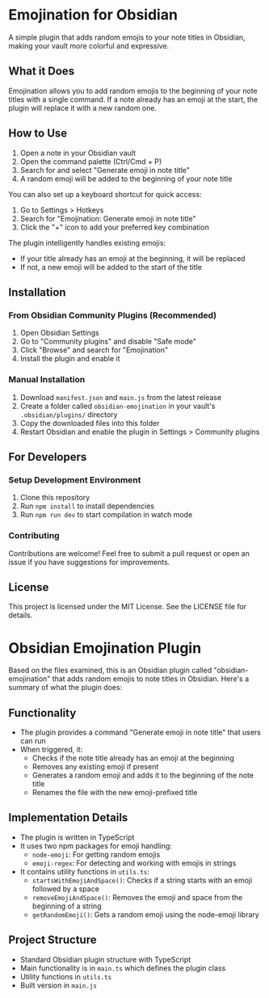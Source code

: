 # Emojination for Obsidian

A simple plugin that adds random emojis to your note titles in Obsidian, making your vault more colorful and expressive.

## What it Does

Emojination allows you to add random emojis to the beginning of your note titles with a single command. If a note already has an emoji at the start, the plugin will replace it with a new random one.

## How to Use

1. Open a note in your Obsidian vault
2. Open the command palette (Ctrl/Cmd + P)
3. Search for and select "Generate emoji in note title"
4. A random emoji will be added to the beginning of your note title

You can also set up a keyboard shortcut for quick access:
1. Go to Settings > Hotkeys
2. Search for "Emojination: Generate emoji in note title"
3. Click the "+" icon to add your preferred key combination

The plugin intelligently handles existing emojis:
- If your title already has an emoji at the beginning, it will be replaced
- If not, a new emoji will be added to the start of the title

## Installation

### From Obsidian Community Plugins (Recommended)
1. Open Obsidian Settings
2. Go to "Community plugins" and disable "Safe mode"
3. Click "Browse" and search for "Emojination"
4. Install the plugin and enable it

### Manual Installation
1. Download `manifest.json` and `main.js` from the latest release
2. Create a folder called `obsidian-emojination` in your vault's `.obsidian/plugins/` directory
3. Copy the downloaded files into this folder
4. Restart Obsidian and enable the plugin in Settings > Community plugins

## For Developers

### Setup Development Environment
1. Clone this repository
2. Run `npm install` to install dependencies
3. Run `npm run dev` to start compilation in watch mode

### Contributing
Contributions are welcome! Feel free to submit a pull request or open an issue if you have suggestions for improvements.

## License

This project is licensed under the MIT License. See the LICENSE file for details.

# Obsidian Emojination Plugin

Based on the files examined, this is an Obsidian plugin called "obsidian-emojination" that adds random emojis to note titles in Obsidian. Here's a summary of what the plugin does:

## Functionality
- The plugin provides a command "Generate emoji in note title" that users can run
- When triggered, it:
  - Checks if the note title already has an emoji at the beginning
  - Removes any existing emoji if present
  - Generates a random emoji and adds it to the beginning of the note title
  - Renames the file with the new emoji-prefixed title

## Implementation Details
- The plugin is written in TypeScript
- It uses two npm packages for emoji handling:
  - `node-emoji`: For getting random emojis
  - `emoji-regex`: For detecting and working with emojis in strings
- It contains utility functions in `utils.ts`:
  - `startsWithEmojiAndSpace()`: Checks if a string starts with an emoji followed by a space
  - `removeEmojiAndSpace()`: Removes the emoji and space from the beginning of a string
  - `getRandomEmoji()`: Gets a random emoji using the node-emoji library

## Project Structure
- Standard Obsidian plugin structure with TypeScript
- Main functionality is in `main.ts` which defines the plugin class
- Utility functions in `utils.ts`
- Built version in `main.js`
